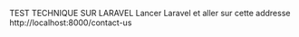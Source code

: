 TEST TECHNIQUE SUR LARAVEL
Lancer Laravel et aller sur cette addresse
http://localhost:8000/contact-us
